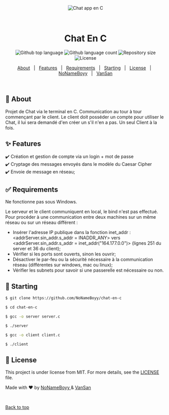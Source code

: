 <div align="center" id="top"> 
  <img src="./.github/app.gif" alt="Chat app en C" />

  &#xa0;

  <!-- <a href="https://chatenc.netlify.app">Demo</a> -->
</div>

<h1 align="center">Chat En C</h1>

<p align="center">
  <img alt="Github top language" src="https://img.shields.io/github/languages/top/NoNameBoyy/chat-app-en-c?color=56BEB8">

  <img alt="Github language count" src="https://img.shields.io/github/languages/count/NoNameBoyy/chat-app-en-c?color=56BEB8">

  <img alt="Repository size" src="https://img.shields.io/github/repo-size/NoNameBoyy/chat-app-en-c?color=56BEB8">

  <img alt="License" src="https://img.shields.io/github/license/NoNameBoyy/chat-app-en-c?color=56BEB8">

  <!-- <img alt="Github issues" src="https://img.shields.io/github/issues/{{YOUR_GITHUB_USERNAME}}/chat-en-c?color=56BEB8" /> -->

  <!-- <img alt="Github forks" src="https://img.shields.io/github/forks/{{YOUR_GITHUB_USERNAME}}/chat-en-c?color=56BEB8" /> -->

  <!-- <img alt="Github stars" src="https://img.shields.io/github/stars/{{YOUR_GITHUB_USERNAME}}/chat-en-c?color=56BEB8" /> -->
</p>

<!-- Status -->

<!-- <h4 align="center"> 
	🚧  Chat En C 🚀 Under construction...  🚧
</h4> 

<hr> -->

<p align="center">
  <a href="#dart-about">About</a> &#xa0; | &#xa0; 
  <a href="#sparkles-features">Features</a> &#xa0; | &#xa0;
  <a href="#white_check_mark-requirements">Requirements</a> &#xa0; | &#xa0;
  <a href="#checkered_flag-starting">Starting</a> &#xa0; | &#xa0;
  <a href="#memo-license">License</a> &#xa0; | &#xa0;
  <a href="https://github.com/NoNameBoyy" target="_blank">NoNameBoyy</a> &#xa0; | &#xa0;
  <a href="https://github.com/Vanelia" target="_blank">VanSan</a>
</p>

<br>

## :dart: About ##

Projet de Chat via le terminal en C. Communication au tour à tour commençant par le client. Le client doit posséder un compte pour utiliser le Chat, il lui sera demandé d'en créer un s'il n'en a pas. Un seul Client à la fois.

## :sparkles: Features ##

:heavy_check_mark: Création et gestion de compte via un login + mot de passe\
:heavy_check_mark: Cryptage des messages envoyés dans le modèle du Caesar Cipher\
:heavy_check_mark: Envoie de message en réseau;

## :white_check_mark: Requirements ##

Ne fonctionne pas sous Windows.

Le serveur et le client communiquent en local, le bind n'est pas effectué. Pour procéder à une communication entre deux machines sur un même réseau ou sur un réseau différent :

- Insérer l'adresse IP publique dans la fonction inet_addr : <addrServer.sin_addr.s_addr = INADDR_ANY> vers <addrServer.sin_addr.s_addr = inet_addr("164.177.0.0")> (lignes 251 du server et 36 du client);
- Vérifier si les ports sont ouverts, sinon les ouvrir;
- Désactiver le par-feu ou la sécurité nécessaire à la communication réseau (différentes sur windows, mac ou linux);
- Vérifier les subnets pour savoir si une passerelle est nécessaire ou non.


## :checkered_flag: Starting ##

```bash
$ git clone https://github.com/NoNameBoyy/chat-en-c

$ cd chat-en-c

$ gcc -o server server.c

$ ./server

$ gcc -o client client.c

$ ./client
```

## :memo: License ##

This project is under license from MIT. For more details, see the [LICENSE](https://github.com/NoNameBoyy/chat-app-en-c/blob/main/LICENSE) file.


Made with :heart: by <a href="https://github.com/NoNameBoyy" target="_blank">NoNameBoyy </a> & <a href="https://github.com/Vanelia" target="_blank">VanSan </a>


&#xa0;

<a href="#top">Back to top</a>
